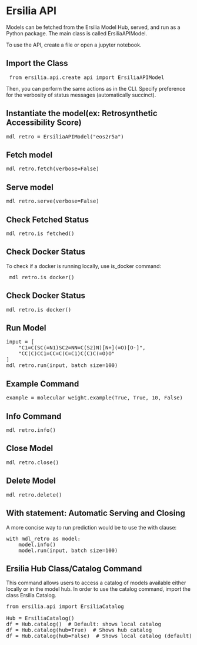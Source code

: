 # Ersilia API

Models can be fetched from the Ersilia Model Hub, served, and run as a Python package. The main class is called ErsiliaAPIModel.

To use the API, create a file or open a jupyter notebook. 

## Import the Class
<pre> from ersilia.api.create_api import ErsiliaAPIModel </pre>

Then, you can perform the same actions as in the CLI. Specify preference for the verbosity of status messages (automatically succinct). 

## Instantiate the model(ex: Retrosynthetic Accessibility Score)
<pre>
mdl_retro = ErsiliaAPIModel("eos2r5a")
</pre>

## Fetch model
<pre>
mdl_retro.fetch(verbose=False)
</pre>

## Serve model
<pre>
mdl_retro.serve(verbose=False)
</pre>

## Check Fetched Status
<pre>
mdl_retro.is_fetched()
</pre>

## Check Docker Status
To check if a docker is running locally, use is_docker command:
<pre> mdl_retro.is_docker() </pre>


## Check Docker Status
<pre>
mdl_retro.is_docker()
</pre>

## Run Model
<pre>
input = [
    "C1=C(SC(=N1)SC2=NN=C(S2)N)[N+](=O)[O-]",
    "CC(C)CC1=CC=C(C=C1)C(C)C(=O)O"
]
mdl_retro.run(input, batch_size=100)
</pre>

## Example Command
<pre>
example = molecular_weight.example(True, True, 10, False)
</pre>

## Info Command
<pre>
mdl_retro.info()
</pre>

## Close Model
<pre>
mdl_retro.close()
</pre>

## Delete Model
<pre>
mdl_retro.delete()
</pre>

## With statement: Automatic Serving and Closing
A more concise way to run prediction would be to use the with clause:
<pre>
with mdl_retro as model:
    model.info()
    model.run(input, batch_size=100)
</pre>

## Ersilia Hub Class/Catalog Command
This command allows users to access a catalog of models available either locally or in the model hub. 
In order to use the catalog command, import the class Ersilia Catalog. 
<pre>
from ersilia.api import ErsiliaCatalog

Hub = ErsiliaCatalog()
df = Hub.catalog()  # Default: shows local catalog
df = Hub.catalog(hub=True)  # Shows hub catalog
df = Hub.catalog(hub=False)  # Shows local catalog (default)
</pre>